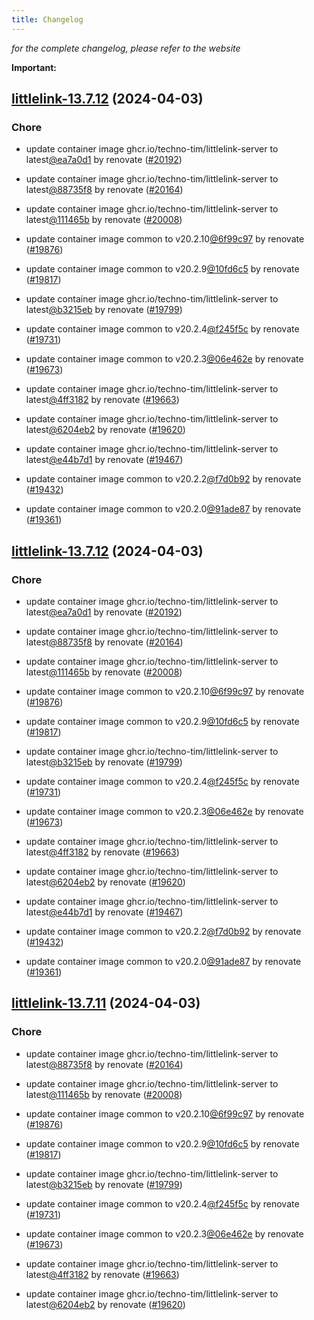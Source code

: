 ```yaml
---
title: Changelog
---
```



*for the complete changelog, please refer to the website*

**Important:**


## [littlelink-13.7.12](https://github.com/truecharts/charts/compare/littlelink-13.6.0...littlelink-13.7.12) (2024-04-03)

### Chore



- update container image ghcr.io/techno-tim/littlelink-server to latest[@ea7a0d1](https://github.com/ea7a0d1) by renovate ([#20192](https://github.com/truecharts/charts/issues/20192))

- update container image ghcr.io/techno-tim/littlelink-server to latest[@88735f8](https://github.com/88735f8) by renovate ([#20164](https://github.com/truecharts/charts/issues/20164))

- update container image ghcr.io/techno-tim/littlelink-server to latest[@111465b](https://github.com/111465b) by renovate ([#20008](https://github.com/truecharts/charts/issues/20008))

- update container image common to v20.2.10[@6f99c97](https://github.com/6f99c97) by renovate ([#19876](https://github.com/truecharts/charts/issues/19876))

- update container image common to v20.2.9[@10fd6c5](https://github.com/10fd6c5) by renovate ([#19817](https://github.com/truecharts/charts/issues/19817))

- update container image ghcr.io/techno-tim/littlelink-server to latest[@b3215eb](https://github.com/b3215eb) by renovate ([#19799](https://github.com/truecharts/charts/issues/19799))

- update container image common to v20.2.4[@f245f5c](https://github.com/f245f5c) by renovate ([#19731](https://github.com/truecharts/charts/issues/19731))

- update container image common to v20.2.3[@06e462e](https://github.com/06e462e) by renovate ([#19673](https://github.com/truecharts/charts/issues/19673))

- update container image ghcr.io/techno-tim/littlelink-server to latest[@4ff3182](https://github.com/4ff3182) by renovate ([#19663](https://github.com/truecharts/charts/issues/19663))

- update container image ghcr.io/techno-tim/littlelink-server to latest[@6204eb2](https://github.com/6204eb2) by renovate ([#19620](https://github.com/truecharts/charts/issues/19620))

- update container image ghcr.io/techno-tim/littlelink-server to latest[@e44b7d1](https://github.com/e44b7d1) by renovate ([#19467](https://github.com/truecharts/charts/issues/19467))

- update container image common to v20.2.2[@f7d0b92](https://github.com/f7d0b92) by renovate ([#19432](https://github.com/truecharts/charts/issues/19432))

- update container image common to v20.2.0[@91ade87](https://github.com/91ade87) by renovate ([#19361](https://github.com/truecharts/charts/issues/19361))


## [littlelink-13.7.12](https://github.com/truecharts/charts/compare/littlelink-13.6.0...littlelink-13.7.12) (2024-04-03)

### Chore



- update container image ghcr.io/techno-tim/littlelink-server to latest[@ea7a0d1](https://github.com/ea7a0d1) by renovate ([#20192](https://github.com/truecharts/charts/issues/20192))

- update container image ghcr.io/techno-tim/littlelink-server to latest[@88735f8](https://github.com/88735f8) by renovate ([#20164](https://github.com/truecharts/charts/issues/20164))

- update container image ghcr.io/techno-tim/littlelink-server to latest[@111465b](https://github.com/111465b) by renovate ([#20008](https://github.com/truecharts/charts/issues/20008))

- update container image common to v20.2.10[@6f99c97](https://github.com/6f99c97) by renovate ([#19876](https://github.com/truecharts/charts/issues/19876))

- update container image common to v20.2.9[@10fd6c5](https://github.com/10fd6c5) by renovate ([#19817](https://github.com/truecharts/charts/issues/19817))

- update container image ghcr.io/techno-tim/littlelink-server to latest[@b3215eb](https://github.com/b3215eb) by renovate ([#19799](https://github.com/truecharts/charts/issues/19799))

- update container image common to v20.2.4[@f245f5c](https://github.com/f245f5c) by renovate ([#19731](https://github.com/truecharts/charts/issues/19731))

- update container image common to v20.2.3[@06e462e](https://github.com/06e462e) by renovate ([#19673](https://github.com/truecharts/charts/issues/19673))

- update container image ghcr.io/techno-tim/littlelink-server to latest[@4ff3182](https://github.com/4ff3182) by renovate ([#19663](https://github.com/truecharts/charts/issues/19663))

- update container image ghcr.io/techno-tim/littlelink-server to latest[@6204eb2](https://github.com/6204eb2) by renovate ([#19620](https://github.com/truecharts/charts/issues/19620))

- update container image ghcr.io/techno-tim/littlelink-server to latest[@e44b7d1](https://github.com/e44b7d1) by renovate ([#19467](https://github.com/truecharts/charts/issues/19467))

- update container image common to v20.2.2[@f7d0b92](https://github.com/f7d0b92) by renovate ([#19432](https://github.com/truecharts/charts/issues/19432))

- update container image common to v20.2.0[@91ade87](https://github.com/91ade87) by renovate ([#19361](https://github.com/truecharts/charts/issues/19361))


## [littlelink-13.7.11](https://github.com/truecharts/charts/compare/littlelink-13.6.0...littlelink-13.7.11) (2024-04-03)

### Chore



- update container image ghcr.io/techno-tim/littlelink-server to latest[@88735f8](https://github.com/88735f8) by renovate ([#20164](https://github.com/truecharts/charts/issues/20164))

- update container image ghcr.io/techno-tim/littlelink-server to latest[@111465b](https://github.com/111465b) by renovate ([#20008](https://github.com/truecharts/charts/issues/20008))

- update container image common to v20.2.10[@6f99c97](https://github.com/6f99c97) by renovate ([#19876](https://github.com/truecharts/charts/issues/19876))

- update container image common to v20.2.9[@10fd6c5](https://github.com/10fd6c5) by renovate ([#19817](https://github.com/truecharts/charts/issues/19817))

- update container image ghcr.io/techno-tim/littlelink-server to latest[@b3215eb](https://github.com/b3215eb) by renovate ([#19799](https://github.com/truecharts/charts/issues/19799))

- update container image common to v20.2.4[@f245f5c](https://github.com/f245f5c) by renovate ([#19731](https://github.com/truecharts/charts/issues/19731))

- update container image common to v20.2.3[@06e462e](https://github.com/06e462e) by renovate ([#19673](https://github.com/truecharts/charts/issues/19673))

- update container image ghcr.io/techno-tim/littlelink-server to latest[@4ff3182](https://github.com/4ff3182) by renovate ([#19663](https://github.com/truecharts/charts/issues/19663))

- update container image ghcr.io/techno-tim/littlelink-server to latest[@6204eb2](https://github.com/6204eb2) by renovate ([#19620](https://github.com/truecharts/charts/issues/19620))
